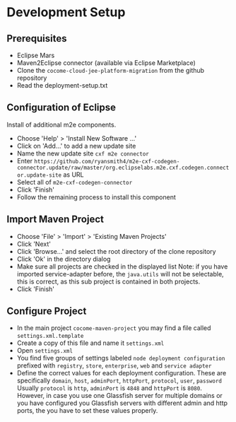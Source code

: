 # Development Setup

## Prerequisites

- Eclipse Mars
- Maven2Eclipse connector (available via Eclipse Marketplace)
- Clone the `cocome-cloud-jee-platform-migration` from the github
  repository
- Read the deployment-setup.txt

## Configuration of Eclipse

Install of additional m2e components.

- Choose 'Help' > 'Install New Software ...'
- Click on 'Add...' to add a new update site
- Name the new update site `cxf m2e connector`
- Enter `https://github.com/ryansmith4/m2e-cxf-codegen-connector.update/raw/master/org.eclipselabs.m2e.cxf.codegen.connector.update-site`
  as URL
- Select all of `m2e-cxf-codegen-connector`
- Click 'Finish'
- Follow the remaining process to install this component

## Import Maven Project

- Choose 'File' > 'Import' > 'Existing Maven Projects'
- Click 'Next'
- Click 'Browse...' and select the root directory of the clone repository
- Click 'Ok' in the directory dialog
- Make sure all projects are checked in the displayed list
  Note: if you have imported service-adapter before, the `java.utils`
  will not be selectable, this is correct, as this sub project is contained
  in both projects.
- Click 'Finish'

## Configure Project

- In the main project `cocome-maven-project` you may find a file called
  `settings.xml.template`
- Create a copy of this file and name it `settings.xml`
- Open `settings.xml`
- You find five groups of settings labeled `node deployment configuration`
  prefixed with `registry`, `store`, `enterprise`, `web` and
  `service adapter`
- Define the correct values for each deployment configuration. These are
  specifically `domain`, `host`, `adminPort`, `httpPort`, `protocol`,
  `user`, `password`
  Usually `protocol` is `http`, `adminPort` is `4848` and `httpPort` is
  `8080`. However, in case you use one Glassfish server for multiple
  domains or you have configured you Glassfish servers with different
  admin and http ports, the you have to set these values properly.




